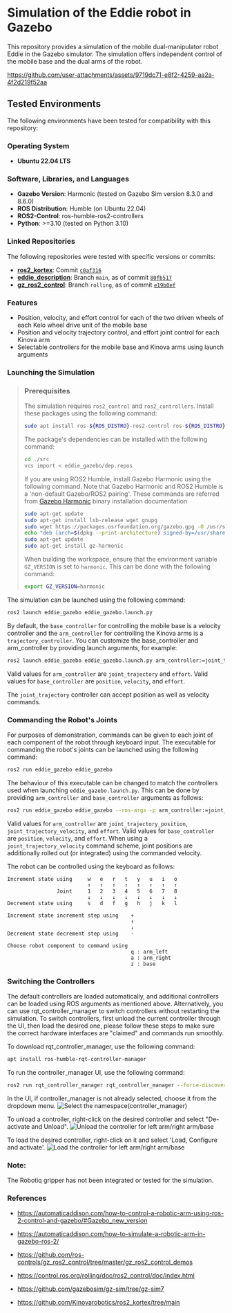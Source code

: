 # Simulation of the Eddie robot in Gazebo

This repository provides a simulation of the mobile dual-manipulator robot Eddie in the Gazebo simulator. The simulation offers independent control of the mobile base and the dual arms of the robot.

https://github.com/user-attachments/assets/9719dc71-e8f2-4259-aa2a-4f2d219f52aa

## Tested Environments

The following environments have been tested for compatibility with this repository:

### Operating System
- **Ubuntu 22.04 LTS**

### Software, Libraries, and Languages
- **Gazebo Version**: Harmonic (tested on Gazebo Sim version 8.3.0 and 8.6.0)
- **ROS Distribution**: Humble (on Ubuntu 22.04)
- **ROS2-Control**: ros-humble-ros2-controllers
- **Python**: >=3.10 (tested on Python 3.10)

### Linked Repositories
The following repositories were tested with specific versions or commits:

- **[ros2_kortex](https://github.com/a2s-institute/ros2_kortex.git)**: Commit [`c0af316`](https://github.com/a2s-institute/ros2_kortex/commit/c0af31670108ea1b09ba31a1ed676ae3a7dbf525)
- **[eddie_description](https://github.com/a2s-institute/eddie_description.git)**: Branch `main`, as of commit [`80fb517`](https://github.com/a2s-institute/eddie_description/commit/80fb5173bfc2efaf1b5b70838e09d1f670a0c2ea)
- **[gz_ros2_control](https://github.com/a2s-institute/gz_ros2_control.git)**: Branch `rolling`, as of commit [`e19b0ef`](https://github.com/a2s-institute/gz_ros2_control/commit/e19b0eff2618ed341496a345d50f11b2365b1a1e)


### Features
- Position, velocity, and effort control for each of the two driven wheels of each Kelo wheel drive unit of the mobile base
- Position and velocity trajectory control, and effort joint control for each Kinova arm
- Selectable controllers for the mobile base and Kinova arms using launch arguments

### Launching the Simulation

>### Prerequisites
>The simulation requires `ros2_control` and `ros2_controllers`. Install these packages using the following command:
>```bash
>sudo apt install ros-${ROS_DISTRO}-ros2-control ros-${ROS_DISTRO}-ros2-controllers
>```
>
>The package's dependencies can be installed with the following command:
>```bash
>cd ./src
>vcs import < eddie_gazebo/dep.repos
>```
>
>If you are using ROS2 Humble, install Gazebo Harmonic using the following command. Note that Gazebo Harmonic and ROS2 Humble is a 'non-default Gazebo/ROS2 pairing'. These commands are referred from [Gazebo Harmonic](https://staging.gazebosim.org/docs/harmonic/install_ubuntu) binary installation documentation
>```bash
>sudo apt-get update
>sudo apt-get install lsb-release wget gnupg
>sudo wget https://packages.osrfoundation.org/gazebo.gpg -O /usr/share/keyrings/pkgs-osrf-archive-keyring.gpg
>echo "deb [arch=$(dpkg --print-architecture) signed-by=/usr/share/keyrings/pkgs-osrf-archive-keyring.gpg] http://packages.osrfoundation.org/gazebo/ubuntu-stable $(lsb_release -cs) main" | sudo tee /etc/apt/sources.list.d/gazebo-stable.list > /dev/null
>sudo apt-get update
>sudo apt-get install gz-harmonic
>```
>
> When building the workspace, ensure that the environment variable `GZ_VERSION` is set to `harmonic`. This can be done with the following command:
>```bash
>export GZ_VERSION=harmonic
>```

The simulation can be launched using the following command:
```bash
ros2 launch eddie_gazebo eddie_gazebo.launch.py
```

By default, the `base_controller` for controlling the mobile base is a velocity controller and the `arm_controller` for controlling the Kinova arms is a `trajectory_controller`. You can customize the base_controller and arm_controller by providing launch arguments, for example:
```bash
ros2 launch eddie_gazebo eddie_gazebo.launch.py arm_controller:=joint_trajectory base_controller:=position
```

Valid values for `arm_controller` are `joint_trajectory` and `effort`. 
Valid values for `base_controller` are `position`, `velocity`, and `effort`. 

The `joint_trajectory` controller can accept position as well as velocity commands.

### Commanding the Robot's Joints
For purposes of demonstration, commands can be given to each joint of each component of the robot through keyboard input. The executable for commanding the robot's joints can be launched using the following command:
```bash
ros2 run eddie_gazebo eddie_gazebo
```

The behaviour of this executable can be changed to match the controllers used when launching `eddie_gazebo.launch.py`. This can be done by providing `arm_controller` and `base_controller` arguments as follows:
```bash
ros2 run eddie_gazebo eddie_gazebo --ros-args -p arm_controller:=joint_trajectory_velocity -p base_controller:=velocity
```
Valid values for `arm_controller` are `joint_trajectory_position`, `joint_trajectory_velocity`, and `effort`. Valid values for `base_controller` are `position`, `velocity`, and `effort`. When using a `joint_trajectory_velocity` command scheme, joint positions are additionally rolled out (or integrated) using the commanded velocity.

The robot can be controlled using the keyboard as follows:
```
Increment state using     w   e   r   t   y   u   i   o
                          ↑   ↑   ↑   ↑   ↑   ↑   ↑   ↑
                Joint     1   2   3   4   5   6   7   8
                          ↓   ↓   ↓   ↓   ↓   ↓   ↓   ↓
Decrement state using     s   d   f   g   h   j   k   l

Increment state increment step using    +
                                        ↑
                                        ↓
Decrement state decrement step using    -

Choose robot component to command using
                                        q : arm_left
                                        a : arm_right
                                        z : base
```

### Switching the Controllers
The default controllers are loaded automatically, and additional controllers can be loaded using ROS arguments as mentioned above. Alternatively, you can use rqt_controller_manager to switch controllers without restarting the simulation. To switch controllers, first unload the current controller through the UI, then load the desired one, please follow these steps to make sure the correct hardware interfaces are "claimed" and commands run smoothly.

To download rqt_controller_manager, use the following command:
```bash
apt install ros-humble-rqt-controller-manager
```
To run the controller_manager UI, use the following command:
```bash
ros2 run rqt_controller_manager rqt_controller_manager --force-discover
```
In the UI, if controller_manager is not already selected, choose it from the dropdown menu.
![Select the namespace(controller_manager)](/doc/images/namespace.png)

To unload a controller, right-click on the desired controller and select "De-activate and Unload".
![Unload the controller for left arm/right arm/base](/doc/images/unload.png)

To load the desired controller, right-click on it and select 'Load, Configure and activate'.
![Load the controller for left arm/right arm/base](/doc/images/load.png)

### Note: 
The Robotiq gripper has not been integrated or tested for the simulation.

### References

- https://automaticaddison.com/how-to-control-a-robotic-arm-using-ros-2-control-and-gazebo/#Gazebo_new_version

- https://automaticaddison.com/how-to-simulate-a-robotic-arm-in-gazebo-ros-2/

- https://github.com/ros-controls/gz_ros2_control/tree/master/gz_ros2_control_demos

- https://control.ros.org/rolling/doc/ros2_control/doc/index.html

- https://github.com/gazebosim/gz-sim/tree/gz-sim7

- https://github.com/Kinovarobotics/ros2_kortex/tree/main
